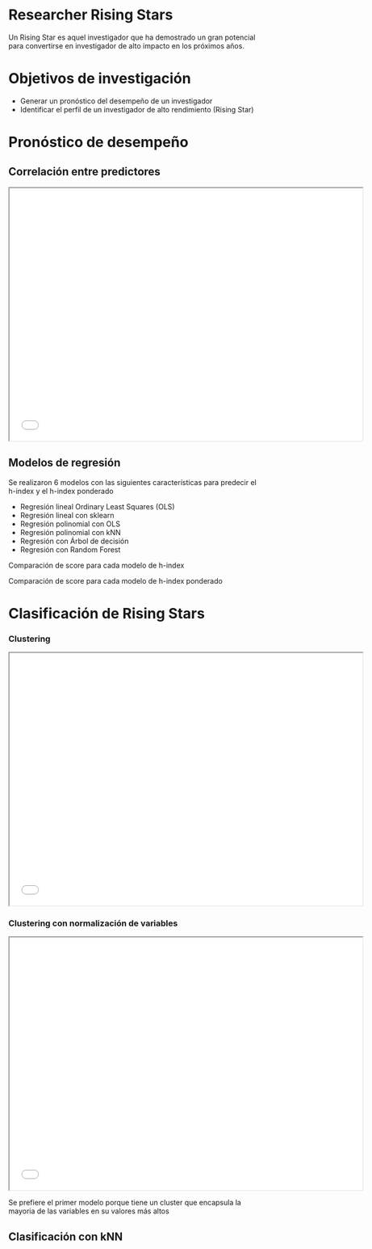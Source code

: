 # Researcher Rising Stars

Un Rising Star es aquel investigador que ha demostrado un gran potencial para convertirse en investigador de alto impacto en los próximos años.

# Objetivos de investigación
* Generar un pronóstico del desempeño de un investigador
* Identificar el perfil de un investigador de alto rendimiento (Rising Star)

# Pronóstico de desempeño
## Correlación entre predictores

<iframe src="Figures/heatmap.html" height="500" width="700"></iframe>

## Modelos de regresión
Se realizaron 6 modelos con las siguientes características para predecir el h-index y el h-index ponderado

* Regresión lineal Ordinary Least Squares (OLS)
* Regresión lineal con sklearn
* Regresión polinomial con OLS
* Regresión polinomial con kNN
* Regresión con Árbol de decisión
* Regresión con Random Forest

Comparación de score para cada modelo de h-index

Comparación de score para cada modelo de h-index ponderado

# Clasificación de Rising Stars

### Clustering
<iframe src="Figures/clustering.html" height="500" width="700"></iframe>

### Clustering con normalización de variables
<iframe src="Figures/clustering_std.html" height="500" width="700"></iframe>

Se prefiere el primer modelo porque tiene un cluster que encapsula la mayoria de las variables en su valores más altos

## Clasificación con kNN
